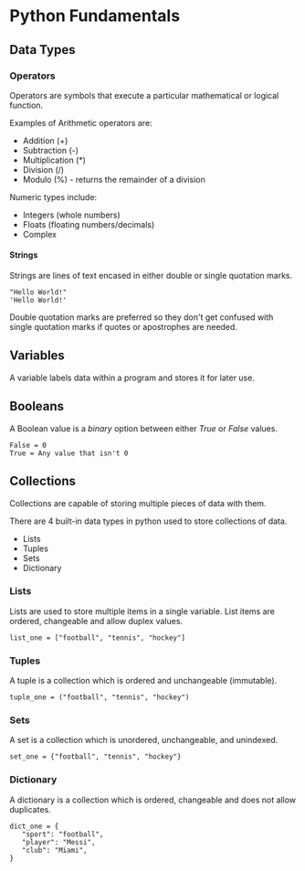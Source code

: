 # Python Fundamentals
## Data Types
### Operators

Operators are symbols that execute a particular mathematical or logical function. <br>

Examples of Arithmetic operators are: <br>

- Addition (+)
- Subtraction (-)
- Multiplication (*)
- Division (/)
- Modulo (%) - returns the remainder of a division

Numeric types include:

- Integers (whole numbers)
- Floats (floating numbers/decimals)
- Complex

#### Strings

Strings are lines of text encased in either double or single quotation marks. <br>

````
"Hello World!"
'Hello World!'
````
Double quotation marks are preferred so they don't get confused with single quotation marks if quotes or apostrophes are needed.

## Variables
 A variable labels data within a program and stores it for later use.
## Booleans

A Boolean value is a *binary* option between either *True* or *False* values.

````
False = 0
True = Any value that isn't 0
````

## Collections

Collections are capable of storing multiple pieces of data with them. <br>

There are 4 built-in data types in python used to store collections of data.

- Lists
- Tuples
- Sets
- Dictionary


### Lists

Lists are used to store multiple items in a single variable. List items are ordered, changeable and allow duplex values. <br>

````
list_one = ["football", "tennis", "hockey"]
````

### Tuples

A tuple is a collection which is ordered and unchangeable (immutable).

````
tuple_one = ("football", "tennis", "hockey")
````

### Sets

A set is a collection which is unordered, unchangeable, and unindexed.

````
set_one = {"football", "tennis", "hockey"}
````

### Dictionary

A dictionary is a collection which is ordered, changeable and does not allow duplicates.

````
dict_one = {
   "sport": "football",
   "player": "Messi",
   "club": "Miami",
}
````


